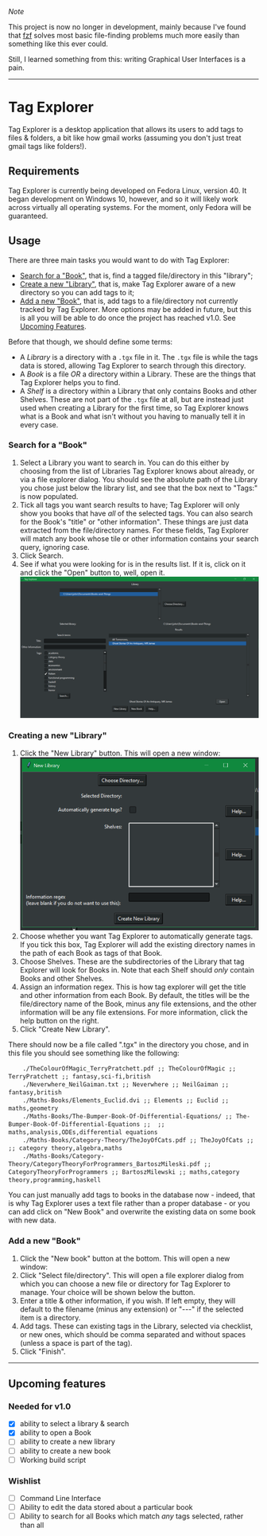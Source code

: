 *Note*

This project is now no longer in development, mainly because I've found that 
[fzf](https://github.com/junegunn/fzf) solves most basic file-finding 
problems much more easily than something like this ever could.

Still, I learned something from this: writing Graphical User Interfaces is a 
pain.

---


# Tag Explorer

Tag Explorer is a desktop application that allows its users to add tags to 
files & folders, a bit like how gmail works (assuming you don't just treat 
gmail tags like folders!).


## Requirements

Tag Explorer is currently being developed on Fedora Linux, version 40. It 
began development on Windows 10, however, and so it will likely work across 
virtually all operating systems. For the moment, only Fedora will be 
guaranteed.


## Usage

There are three main tasks you would want to do with Tag Explorer:
- [Search for a "Book"](#search-for-a-"book"), that is, find a tagged
    file/directory in this "library";
- [Create a new "Library"](#creating-a-new-"library"), that is, make Tag
    Explorer aware of a new directory so you can add tags to it;
- [Add a new "Book"](#add-a-new-"book"), that is, add tags to a 
  file/directory not currently tracked by Tag Explorer.
More options may be added in future, but this is all you will be able to do 
once the project has reached v1.0. See [Upcoming Features](#Upcoming-Features).

Before that though, we should define some terms:
- A *Library* is a directory with a `.tgx` file in it. The `.tgx` file is while 
  the tags data is stored, allowing Tag Explorer to search through this 
  directory.
- A *Book* is a file *OR* a directory within a Library. These are the things 
  that Tag Explorer helps you to find.
- A *Shelf* is a directory within a Library that only contains Books and other 
  Shelves. These are not part of the `.tgx` file at all, but are instead just  
  used when creating a Library for the first time, so Tag Explorer knows what 
  is a Book and what isn't without you having to manually tell it in every 
  case.

### Search for a "Book"

1. Select a Library you want to search in. You can do this either by choosing 
   from the list of Libraries Tag Explorer knows about already, or via a file 
   explorer dialog.
   You should see the absolute path of the Library you chose just below the 
   library list, and see that the box next to "Tags:" is now populated.
1. Tick all tags you want search results to have; Tag Explorer will only show 
   you books that have *all* of the selected tags. You can also search for the 
   Book's "title" or "other information". These things are just data extracted 
   from the file/directory names. For these fields, Tag Explorer will match any 
   book whose tile or other information contains your search query, ignoring 
   case.
1. Click Search.
1. See if what you were looking for is in the results list. If it is, click on 
   it and click the "Open" button to, well, open it.
    ![main window](./readme-assets/MainWindowShot_20240228.png)


### Creating a new "Library"

1. Click the "New Library" button. This will open a new window:
	![new library window](./readme-assets/NewLibShot_20240228.png)
1. Choose whether you want Tag Explorer to automatically generate tags. If you 
   tick this box, Tag Explorer will add the existing directory names in the 
   path of each Book as tags of that Book.
1. Choose Shelves. These are the subdirectories of the Library that tag 
   Explorer will look for Books in. Note that each Shelf should *only* contain 
   Books and other Shelves.
1. Assign an information regex. This is how tag explorer will get the title and 
   other information from each Book. By default, the titles will be the 
   file/directory name of the Book, minus any file extensions, and the other 
   information will be any file extensions. For more information, click the 
   help button on the right.
1. Click "Create New Library".

There should now be a file called ".tgx" in the directory you chose, and in this
file you should see something like the following:
```
	./TheColourOfMagic_TerryPratchett.pdf ;; TheColourOfMagic ;; TerryPratchett ;; fantasy,sci-fi,british
	./Neverwhere_NeilGaiman.txt ;; Neverwhere ;; NeilGaiman ;; fantasy,british
	./Maths-Books/Elements_Euclid.dvi ;; Elements ;; Euclid ;; maths,geometry
	./Maths-Books/The-Bumper-Book-Of-Differential-Equations/ ;; The-Bumper-Book-Of-Differential-Equations ;;  ;; maths,analysis,ODEs,differential equations
	./Maths-Books/Category-Theory/TheJoyOfCats.pdf ;; TheJoyOfCats ;;  ;; category theory,algebra,maths
    ./Maths-Books/Category-Theory/CategoryTheoryForProgrammers_BartoszMileski.pdf ;; CategoryTheoryForProgrammers ;; BartoszMilewski ;; maths,category theory,programming,haskell
```
You can just manually add tags to books in the database now - indeed, that is
why Tag Explorer uses a text file rather than a proper database - or you can
add click on "New Book" and overwrite the existing data on some book with new
data.


### Add a new "Book"

1. Click the "New book" button at the bottom. This will open  a new window:
	<!-- ![Screenshot of "New Book" window]() -->
1. Click "Select file/directory". This will open a file explorer dialog from 
   which you can choose a new file or directory for Tag Explorer to manage. 
   Your choice will be shown below the button.
1. Enter a title & other information, if you wish. If left empty, they will 
   default to the filename (minus any extension) or "---" if the selected item 
   is a directory.
1. Add tags. These can existing tags in the Library, selected via checklist, or 
   new ones, which should be comma separated and without spaces (unless a space 
   is part of the tag).
1. Click "Finish".


---

## Upcoming features

### Needed for v1.0

- [x] ability to select a library & search
- [x] ability to open a Book
- [ ] ability to create a new library
- [ ] ability to create a new book
- [ ] Working build script

### Wishlist

- [ ] Command Line Interface
- [ ] Ability to edit the data stored about a particular book
- [ ] Ability to search for all Books which match *any* tags selected, rather 
  than all
